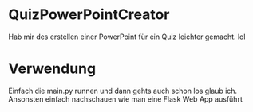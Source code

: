 # QuizPowerPointCreator
Hab mir des erstellen einer PowerPoint für ein Quiz leichter gemacht. lol

# Verwendung
Einfach die main.py runnen und dann gehts auch schon los glaub ich.
Ansonsten einfach nachschauen wie man eine Flask Web App ausführt

